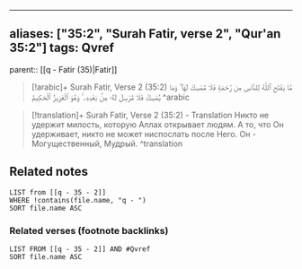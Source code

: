 
---
aliases: ["35:2", "Surah Fatir, verse 2", "Qur'an 35:2"]
tags: Qvref
---

parent:: [[q - Fatir (35)|Fatir]]

> [!arabic]+ Surah Fatir, Verse 2 (35:2)
> <span class="quran-arabic">مَّا يَفْتَحِ ٱللَّهُ لِلنَّاسِ مِن رَّحْمَةٍ فَلَا مُمْسِكَ لَهَا ۖ وَمَا يُمْسِكْ فَلَا مُرْسِلَ لَهُۥ مِنۢ بَعْدِهِۦ ۚ وَهُوَ ٱلْعَزِيزُ ٱلْحَكِيمُ</span>
^arabic

> [!translation]+ Surah Fatir, Verse 2 (35:2) - Translation
> Никто не удержит милость, которую Аллах открывает людям. А то, что Он удерживает, никто не может ниспослать после Него. Он - Могущественный, Мудрый.
^translation



## Related notes
```dataview
LIST from [[q - 35 - 2]]
WHERE !contains(file.name, "q - ")
SORT file.name ASC
```

### Related verses (footnote backlinks)
```dataview
LIST FROM [[q - 35 - 2]] AND #Qvref
SORT file.name ASC
```

